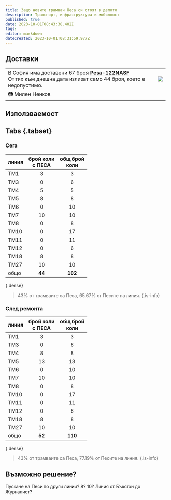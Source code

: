 ```yaml
---
title: Защо новите трамваи Песа си стоят в депото
description: Транспорт, инфраструктура и мобилност
published: true
date: 2023-10-01T08:43:38.402Z
tags: 
editor: markdown
dateCreated: 2023-10-01T08:31:59.977Z
---
```


## Доставки




<div class="table-responsive"><table style="width:100%"><tr>
<td>В София има доставени 67 броя <a href="/bg/public-transport/fleet-list/2013-Pesa-122NASF"><b>Pesa-122NASF</b></a><br>От тях към днешна дата излизат само 44 броя, което е недопустимо.</td>
<td><img src="https://drive.google.com/uc?id=15i-Ymy1xsN1G3UrV6Vckpa0WXZr1JRiu"></td></tr>
  <td colspan=2 >📷 <a href=""><b></b></a> Милен Ненков</td></table></div>
  
  
  
## Използваемост

## Tabs {.tabset}

### Сега 

| линия     | брой коли<br>с ПЕСА | общ брой<br> коли         | 
|------|:------:|:---------:|
|  ТМ1 |    3   |     3     |
|  ТМ3 |    0   |     6     |
|  ТМ4 |    5   |     5     |
|  ТМ5 |    8   |     8     |
|  ТМ6 |    0   |     10    |
|  ТМ7 |   10   |     10    |
|  ТМ8 |    0   |     8     |
| ТМ10 |    0   |     17    |
| ТМ11 |    0   |     11    |
| ТМ12 |    0   |     6     |
| ТМ18 |    8   |     8     |
| ТМ27 |   10   |     10    |
| общо |   **44**   |    **102**    |
{.dense}

> 43% от трамваите са Песа, 65.67% от Песите на линия.
{.is-info}


### След ремонта 
| линия     | брой коли<br>с ПЕСА | общ брой<br> коли         | 
|------|:------:|:---------:|
|  ТМ1 |    3   |     3     |
|  ТМ3 |    0   |     6     |
|  ТМ4 |    8   |     8     |
|  ТМ5 |    13  |    13     |
|  ТМ6 |    0   |     10    |
|  ТМ7 |   10   |     10    |
|  ТМ8 |    0   |     8     |
| ТМ10 |    0   |     17    |
| ТМ11 |    0   |     11    |
| ТМ12 |    0   |     6     |
| ТМ18 |    8   |     8     |
| ТМ27 |   10   |     10    |
| общо |   **52**   |    **110**    |
{.dense}

> 43% от трамваите са Песа, 77.19% от Песите на линия.
{.is-info}

## Възможно решение?

Пускане на Песи по други линии? 8? 10? Линия от Бъкстон до Журналист?
